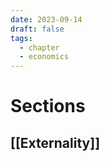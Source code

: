 ```yaml
---
date: 2023-09-14
draft: false
tags:
  - chapter
  - economics
---
```

# Sections

## [[Externality]]